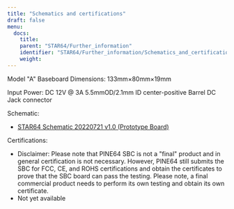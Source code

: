 ```yaml
---
title: "Schematics and certifications"
draft: false
menu:
  docs:
    title:
    parent: "STAR64/Further_information"
    identifier: "STAR64/Further_information/Schematics_and_certifications"
    weight:
---
```


Model "A" Baseboard Dimensions: 133mm&times;80mm&times;19mm

Input Power: DC 12V @ 3A 5.5mmOD/2.1mm ID center-positive Barrel DC Jack connector

Schematic:

* [STAR64 Schematic 20220721 v1.0 (Prototype Board)](https://files.pine64.org/doc/star64/Star64_Schematic_V1.0_20220721.pdf)

Certifications:

* Disclaimer: Please note that PINE64 SBC is not a "final" product and in general certification is not necessary. However, PINE64 still submits the SBC for FCC, CE, and ROHS certifications and obtain the certificates to prove that the SBC board can pass the testing. Please note, a final commercial product needs to perform its own testing and obtain its own certificate.
* Not yet available
